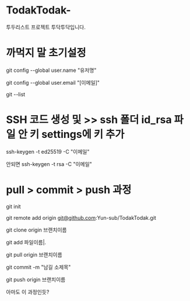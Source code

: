 # TodakTodak-
투두리스트 프로젝트 투닥투닥입니다. 

# 까먹지 말 초기설정
git config --global user.name "유저명"

git config --global user.email "[이메일]"

git --list

# SSH 코드 생성 및 >> ssh 폴더 id_rsa 파일 안 키 settings에 키 추가
ssh-keygen -t ed25519 -C "이메일" 

안되면 ssh-keygen -t rsa -C "이메일"

# pull > commit > push 과정
git init 

git remote add origin git@github.com:Yun-sub/TodakTodak.git

git clone origin 브랜치이름

git add 파일이름|.

git pull origin 브랜치이름

git commit -m "남길 소제목"

git push origin 브랜치이름

아마도 이 과정인듯?
